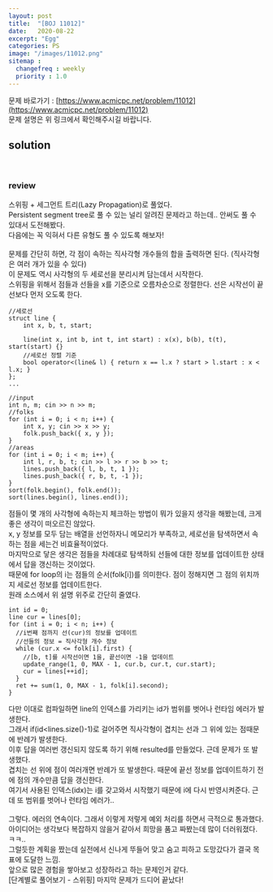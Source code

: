```yaml
---
layout: post
title:  "[BOJ 11012]"
date:   2020-08-22
excerpt: "Egg"
categories: PS
image: "/images/11012.png"
sitemap :
  changefreq : weekly
  priority : 1.0
---
```


문제 바로가기 : [https://www.acmicpc.net/problem/11012](https://www.acmicpc.net/problem/11012)<br>
문제 설명은 위 링크에서 확인해주시길 바랍니다.
<br>
## solution
<script src="https://gist.github.com/yooniversal/f467a35564ee88bcd774990e39a26a5f.js"></script>
<br>

### review
스위핑 + 세그먼트 트리(Lazy Propagation)로 풀었다.<br>
Persistent segment tree로 풀 수 있는 널리 알려진 문제라고 하는데.. 안써도 풀 수 있대서 도전해봤다.<br>
다음에는 꼭 익혀서 다른 유형도 풀 수 있도록 해보자!<br>
<br>
문제를 간단히 하면, 각 점이 속하는 직사각형 개수들의 합을 출력하면 된다. (직사각형은 여러 개가 있을 수 있다)<br>
이 문제도 역시 사각형의 두 세로선을 분리시켜 담는데서 시작한다.<br>
스위핑을 위해서 점들과 선들을 x를 기준으로 오름차순으로 정렬한다. 선은 시작선이 끝선보다 먼저 오도록 한다.<br>
```
//세로선
struct line {
    int x, b, t, start;

    line(int x, int b, int t, int start) : x(x), b(b), t(t), start(start) {}
    //세로선 정렬 기준
    bool operator<(line& l) { return x == l.x ? start > l.start : x < l.x; }
};
...

//input
int n, m; cin >> n >> m;
//folks
for (int i = 0; i < n; i++) {
    int x, y; cin >> x >> y;
    folk.push_back({ x, y });
}
//areas
for (int i = 0; i < m; i++) {
    int l, r, b, t; cin >> l >> r >> b >> t;
    lines.push_back({ l, b, t, 1 });
    lines.push_back({ r, b, t, -1 });
}
sort(folk.begin(), folk.end());
sort(lines.begin(), lines.end());
```
점들이 몇 개의 사각형에 속하는지 체크하는 방법이 뭐가 있을지 생각을 해봤는데, 크게 좋은 생각이 떠오르진 않았다.<br>
x, y 정보를 모두 담는 배열을 선언하자니 메모리가 부족하고, 세로선을 탐색하면서 속하는 점을 세는건 비효율적이었다.<br>
마지막으로 닿은 생각은 점들을 차례대로 탐색하되 선들에 대한 정보를 업데이트한 상태에서 답을 갱신하는 것이었다.<br>
때문에 for loop의 i는 점들의 순서(folk[i])를 의미한다. 점이 정해지면 그 점의 위치까지 세로선 정보를 업데이트한다.<br>
원래 소스에서 위 설명 위주로 간단히 줄였다.<br>
```
int id = 0;
line cur = lines[0];
for (int i = 0; i < n; i++) {
  //i번째 점까지 선(cur)의 정보를 업데이트
  //선들의 정보 = 직사각형 개수 정보
  while (cur.x <= folk[i].first) {
    //[b, t]를 시작선이면 1을, 끝선이면 -1을 업데이트
    update_range(1, 0, MAX - 1, cur.b, cur.t, cur.start);
    cur = lines[++id];
  }
  ret += sum(1, 0, MAX - 1, folk[i].second);
}
```
다만 이대로 컴파일하면 line의 인덱스를 가리키는 id가 범위를 벗어나 런타임 에러가 발생한다.<br>
그래서 if(id<lines.size()-1)로 걸어주면 직사각형이 겹치는 선과 그 위에 있는 점때문에 반례가 발생한다.<br>
이후 답을 여러번 갱신되지 않도록 하기 위해 resulted를 만들었다. 근데 문제가 또 발생했다.<br>
겹치는 선 위에 점이 여러개면 반례가 또 발생한다. 때문에 끝선 정보를 업데이트하기 전에 점의 개수만큼 답을 갱신한다.<br>
여기서 사용된 인덱스(idx)는 i를 갖고와서 시작했기 때문에 i에 다시 반영시켜준다. 근데 또 범위를 벗어나 런타임 에러가..<br>
<br>
그렇다. 에러의 연속이다. 그래서 이렇게 저렇게 예외 처리를 하면서 극적으로 통과했다.<br>
아이디어는 생각보다 복잡하지 않을거 같아서 희망을 품고 짜봤는데 많이 더러워졌다. ㅋㅋ..<br>
그럴듯한 계획을 짰는데 실전에서 신나게 뚜들어 맞고 숨고 피하고 도망갔다가 결국 목표에 도달한 느낌.<br>
앞으로 많은 경험을 쌓아보고 성장하라고 하는 문제인거 같다.
<br>
[단계별로 풀어보기 - 스위핑] 마지막 문제가 드디어 끝났다!

<script src="https://utteranc.es/client.js"
        repo="yooniversal/blog-comments"
        issue-term="pathname"
        theme="github-light"
        crossorigin="anonymous"
        async>
</script>
